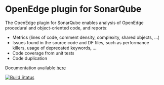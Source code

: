 # OpenEdge plugin for SonarQube

The OpenEdge plugin for SonarQube enables analysis of OpenEdge procedural and object-oriented code, and reports:
 * Metrics (lines of code, comment density, complexity, shared objects, ...)
 * Issues found in the source code and DF files, such as performance killers, usage of deprecated keywords, ...
 * Code coverage from unit tests
 * Code duplication

Documentation available [here](https://riverside-software.atlassian.net/wiki/spaces/OESONAR/overview)

[![Build Status](http://ci.rssw.eu/job/sonar-openedge/master/badge/icon)](http://ci.rssw.eu/job/sonar-openedge/master)
